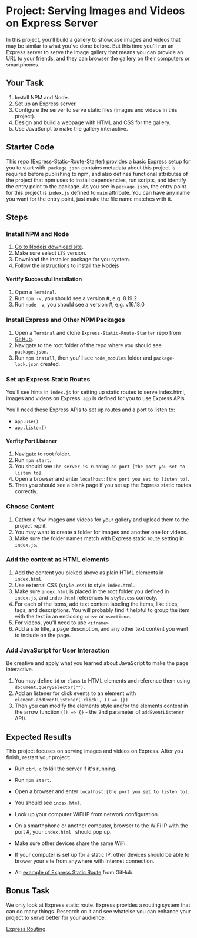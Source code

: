 # Project: Serving Images and Videos on Express Server

In this project, you'll build a gallery to showcase images and videos that may be similar to what you've done before. But this time you'll run an Express server to serve the image gallery that means you can provide an URL to your friends, and they can browser the gallery on their computers or smartphones.

## Your Task

1. Install NPM and Node.
2. Set up an Express server.
3. Configure the server to serve static files (images and videos in this project).
4. Design and build a webpage with HTML and CSS for the gallery.
5. Use JavaScript to make the gallery interactive.

## Starter Code

This repo ([Express-Static-Route-Starter](https://github.com/whypam/Express-Static-Route-Starter.git)) provides a basic Express setup for you to start with. `package.json` contains metadata about this project is required before publishing to npm, and also defines functional attributes of the project that npm uses to install dependencies, run scripts, and identify the entry point to the package. As you see in `package.json`, the entry point for this project is `index.js` defined to `main` attribute. You can have any name you want for the entry point, just make the file name matches with it.

## Steps

### Install NPM and Node

1. [Go to Nodejs download site](https://nodejs.org/en/download/).
2. Make sure select `LTS` version.
3. Download the installer package for you system.
4. Follow the instructions to install the Nodejs

#### Vertify Successful Installation

1. Open a `Terminal`.
2. Run `npm -v`, you should see a version #, e.g. 8.19.2
3. Run `node -v`, you should see a version #, e.g. v16.18.0

### Install Express and Other NPM Packages

1. Open a `Terminal` and clone `Express-Static-Route-Starter` repo from [GitHub](https://github.com/whypam/Express-Static-Route-Starter.git).
2. Navigate to the root folder of the repo where you should see `package.json`.
3. Run `npm install`, then you'll see `node_modules` folder and `package-lock.json` created.

### Set up Express Static Routes

You'll see hints in `index.js` for setting up static routes to serve index.html, images and videos on Express. `app` is defined for you to use Express APIs.

You'll need these Express APIs to set up routes and a port to listen to:

- `app.use()`
- `app.listen()`

#### Verfity Port Listener

1. Navigate to root folder.
2. Run `npm start`.
3. You should see `The server is running on port [the port you set to listen to]`.
4. Open a browser and enter `localhost:[the port you set to listen to]`.
5. Then you should see a blank page if you set up the Express static routes correctly.

### Choose Content

1. Gather a few images and videos for your gallery and upload them to the project replit.
2. You may want to create a folder for images and another one for videos.
3. Make sure the folder names match with Express static route setting in `index.js`.

### Add the content as HTML elements

1. Add the content you picked above as plain HTML elements in `index.html`.
2. Use external CSS (`style.css`) to style `index.html`.
3. Make sure `index.html` is placed in the root folder you defined in `index.js`, and `index.html` references to `style.css` correcly.
4. For each of the items, add text content labeling the items, like titles, tags, and descriptions. You will probably find it helpful to group the item with the text in an enclosing `<div>` or `<section>`.
5. For videos, you'll need to use `<iframe>`
6. Add a site title, a page description, and any other text content you want to include on the page.

### Add JavaScript for User Interaction

Be creative and apply what you learned about JavaScript to make the page interactive.

1. You may define `id` or `class` to HTML elements and reference them using `document.querySelector("")`.
2. Add an listener for click events to an element with `element.addEventListener('click', () => {})`
3. Then you can modify the elements style and/or the elements content in the arrow function (`() => {}` - the 2nd parameter of `addEventListener` API).

## Expected Results

This project focuses on serving images and videos on Express. After you finish, restart your project:

- Run `ctrl c` to kill the server if it's running.
- Run `npm start`.
- Open a browser and enter `localhost:[the port you set to listen to]`.
- You should see `index.html`.
- Look up your computer WiFi IP from network configuration.
- On a smarthphone or another computer, browser to the WiFi IP with the port #, your `index.html ` should pop up.
- Make sure other devices share the same WiFi.
- If your computer is set up for a static IP, other devices should be able to brower your site from anywhere with Internet connection.

- An [example of Express Static Route](https://github.com/whypam/Express-Static-Route-Example.git) from GitHub.

## Bonus Task

We only look at Express static route. Express provides a routing system that can do many things. Research on it and see whatelse you can enhance your project to serve better for your audience.

[Express Routing](https://expressjs.com/en/guide/routing.html)
